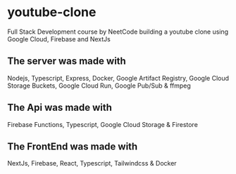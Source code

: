 # youtube-clone

Full Stack Development course by NeetCode building a youtube clone using Google Cloud, Firebase and NextJs

## The server was made with

Nodejs, Typescript, Express, Docker, Google Artifact Registry, Google Cloud Storage Buckets, Google Cloud Run, Google Pub/Sub & ffmpeg

## The Api was made with

Firebase Functions, Typescript, Google Cloud Storage & Firestore

## The FrontEnd was made with

NextJs, Firebase, React, Typescript, Tailwindcss & Docker
